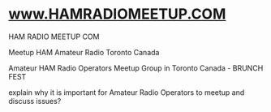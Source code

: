 # www.HAMRADIOMEETUP.COM
HAM RADIO MEETUP    COM


Meetup HAM Amateur Radio Toronto Canada

Amateur HAM Radio Operators Meetup Group in Toronto Canada - BRUNCH FEST

explain why it is important for Amateur Radio Operators to meetup and discuss issues?


